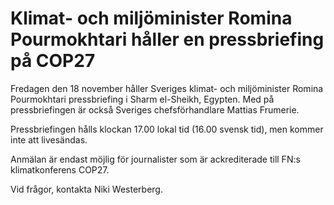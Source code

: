 # Klimat- och miljöminister Romina Pourmokhtari håller en pressbriefing på COP27

Fredagen den 18 november håller Sveriges klimat- och miljöminister Romina Pourmokhtari pressbriefing i Sharm el-Sheikh, Egypten. Med på pressbriefingen är också Sveriges chefsförhandlare Mattias Frumerie.

Pressbriefingen hålls klockan 17.00 lokal tid (16.00 svensk tid), men kommer inte att livesändas.

Anmälan är endast möjlig för journalister som är ackrediterade till FN:s klimatkonferens COP27.

Vid frågor, kontakta Niki Westerberg.
